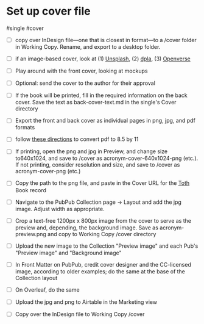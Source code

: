# Set up cover file

#single #cover

- [ ] copy over InDesign file—one that is closest in format—to a /cover folder in Working Copy. Rename, and export to a desktop folder. 
- [ ] if an image-based cover, look at (1) [Unsplash](https://unsplash.com), (2) [dpla](https://dp.la), (3) [Openverse](https://wordpress.org/openverse/?referrer=creativecommons.org)
- [ ] Play around with the front cover, looking at mockups
- [ ] Optional: send the cover to the author for their approval
- [ ] If the book will be printed, fill in the required information on the back cover. Save the text as back-cover-text.md in the single's Cover directory 
- [ ] Export the front and back cover as individual pages in png, jpg, and pdf formats
- [ ] follow [these directions](https://helpx.adobe.com/acrobat/kb/Change-PDF-page-size-in-MAC.html) to convert pdf to 8.5 by 11
- [ ] If printing, open the png and jpg in Preview, and change size to640x1024, and save to /cover as acronym-cover-640x1024-png (etc.). If not printing, consider resolution and size, and save to /cover as acronym-cover-png (etc.)
- [ ] Copy the path to the png file, and paste in the Cover URL for the [Toth](https://thoth.pub/admin/dashboard) Book record
- [ ] Navigate to the PubPub Collection page -> Layout and add the jpg image. Adjust width as appropriate.
- [ ] Crop a text-free 1200px x 800px image from the cover to serve as the preview and, depending, the background image. Save as acronym-preview.png and copy to Working Copy /cover directory
- [ ] Upload the new image to the Collection "Preview image" and each Pub's "Preview image" and "Background image"
- [ ] In Front Matter on PubPub, credit cover designer and the CC-licensed image, according to older examples; do the same at the base of the Collection layout
- [ ] On Overleaf, do the same
- [ ] Upload the jpg and png to Airtable in the Marketing view
- [ ] Copy over the InDesign file to Working Copy /cover


